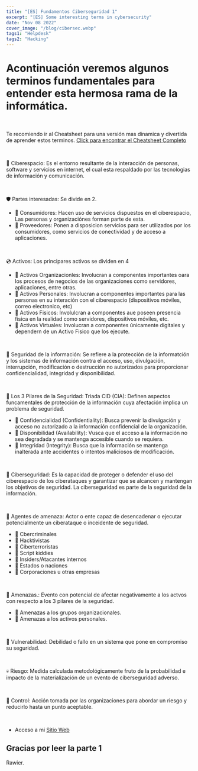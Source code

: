 ```yaml
---
title: "[ES] Fundamentos Ciberseguridad 1"
excerpt: "[ES] Some interesting terms in cybersecurity"
date: "Nov 08 2022"
cover_image: "/blog/cibersec.webp"
tags1: "Helpdesk"
tags2: "Hacking"
---
```


# Acontinuación veremos algunos terminos fundamentales para entender esta hermosa rama de la informática.

&nbsp;

Te recomiendo ir al Cheatsheet para una versión mas dinamica y divertida de aprender estos terminos.
[Click para encontrar el Cheatsheet Completo](https://rawier.gitbook.io/glosario-de-hacking-ciberseguridad-y-redes/)

&nbsp;

🔮 Ciberespacio: Es el entorno resultante de la interacción de personas, software y servicios en internet, el cual esta respaldado por las tecnologias de información y comunicación.

&nbsp;

🛡 Partes interesadas: Se divide en 2.

* 🔹 Consumidores: Hacen uso de servicios dispuestos en el ciberespacio, Las personas y organizaciónes forman parte de esta.
* 🔹 Proveedores: Ponen a disposicion servicios para ser utilizados por los consumidores, como servicios de conectividad y de acceso a aplicaciones.

&nbsp;

💿 Activos: Los principares activos se dividen en 4

* 🔹 Activos Organizacionles: Involucran a componentes importantes oara los procesos de negocios de las organizaciones como servidores, aplicaciones, entre otras.
* 🔹 Activos Personales: Involucran a componentes importantes para las personas en su interación con el ciberespacio (dispositivos móviles, correo electronico, etc)
* 🔹 Activos Fisicos: Involulcran a componentes aue poseen presencia fisica en la realidad como servidores, dispositivos móviles, etc.
* 🔹 Activos Virtuales: Involucran a componentes únicamente digitales y dependern de un Activo Fisico que los ejecute.

&nbsp;

🍘 Seguridad de la información:  Se refiere a la protección de la informatción y los sistemas de información contra el acceso, uso, divulgación, interrupción, modificación o destrucción no autorizados para proporcionar confidencialidad, integridad y disponibilidad.

&nbsp;

🔑 Los 3 Pilares de la Seguridad: Triada CID (CIA): Definen aspectos funcamentales de protección de la información cuya afectación implica un problema de seguridad.

* 🔹 Confidencialidad (Confidentiality): Busca prevenir la divulgación y acceso no autorizado a la información confidencial de la organización.
* 🔹 Disponibilidad (Availability): Vusca que el acceso a la información no sea degradada y se mantenga accesible cuando se requiera.
* 🔹 Integridad (Integrity): Busca que la información se mantenga inalterada ante accidentes o intentos maliciosos de modificación.

&nbsp;

🍘 Ciberseguridad: Es la capacidad de proteger o defender el uso del ciberespacio de los ciberataques y garantizar que se alcancen y mantengan los objetivos de seguridad. La ciberseguridad es parte de la seguridad de la información.

&nbsp;

🐙 Agentes de amenaza: Actor o ente capaz de desencadenar o ejecutar potencialmente un ciberataque o inceidente de seguridad.

* 🔹 Cbercriminales
* 🔹 Hacktivistas
* 🔹 Ciberterroristas
* 🔹 Script kiddies
* 🔹 Insiders/Atacantes internos
* 🔹 Estados o naciones
* 🔹 Corporaciones u otras empresas

&nbsp;

🐙 Amenazas.: Evento con potencial de afectar negativamente a los actvos con respecto a los 3 pilares  de la seguridad.

* 🔹 Amenazas a los grupos organizacionales.
* 🔹 Amenazas a los activos personales.

&nbsp;

👿 Vulnerabilidad: Debilidad o fallo en un sistema que pone en compromiso su seguridad.

&nbsp;

💀 Riesgo: Medida calculada metodológicamente fruto de la probabilidad e impacto de la materialización de un evento de ciberseguridad adverso.

&nbsp;

🤖 Control: Acción tomada por las organizaciones para abordar un riesgo y reducirlo hasta un punto aceptable.

&nbsp;

* Acceso a mi [Sitio Web](https://Rawier.vercel.app/es/blog/)

## Gracias por leer la parte 1

Rawier.
